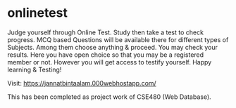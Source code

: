 # onlinetest
Judge yourself through Online Test. Study then take a test to check progress. MCQ based Questions will be available there for different types of Subjects. Among them choose anything &amp; proceed. You may check your results. Here you have open choice so that you may be a registered member or not. However you will get access to testify yourself. Happy learning &amp; Testing!

Visit: https://jannatbintaalam.000webhostapp.com/


This has been completed as project work of CSE480 (Web Database).
